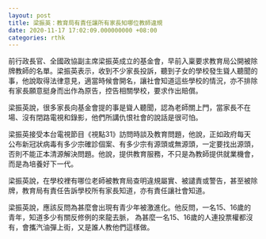 ```yaml
---
layout: post
title: 梁振英：教育局有責任讓所有家長知哪位教師違規
date: 2020-11-17 17:02:09.000000000 +08:00
categories: rthk
---
```


前行政長官、全國政協副主席梁振英成立的基金會，早前入稟要求教育局公開被除牌教師的名單。梁振英表示，收到不少家長投訴，聽到子女的學校發生聳人聽聞的事，他說取得法律意見，適當時候會開名，讓社會知道這些學校的情況，亦不排除有家長願意挺身而出作為原告，控告相關學校，要求作出賠償。

梁振英說，很多家長向基金會提的事是聳人聽聞，認為老師關上門，當家長不在場、沒有閉路電視和錄影，他們所講仇恨社會的說話是很可怕。 

梁振英接受本台電視節目《視點31》訪問時談及教育問題，他說，正如政府每天公布新冠狀病毒有多少宗確診個案、有多少宗有源頭或無源頭，一定要找出源頭，否則不能正本清源解決問題。他說，提供教育服務，不只是為教師提供就業機會，而是為培養好下一代。

梁振英說，在學校裡有哪位老師被教育局查明違規屬實、被譴責或警告，甚至被除牌，教育局有責任告訴學校所有家長知道，亦有責任讓社會知道。

梁振英說，應該反問為甚麼會出現有青少年被激進化。他反問，一名15、16歲的青年，知道多少有關反修例的來龍去脈， 為甚麼一名15、16歲的人連投票權都沒有，會攜汽油彈上街，又是誰人教他們這樣做。
